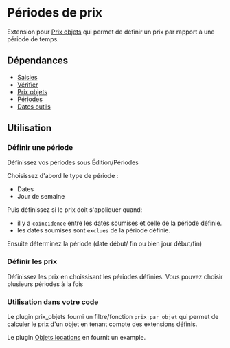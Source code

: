 # Périodes de prix
Extension pour [Prix objets](https://plugins.spip.net/prix_objets) qui permet de définir un prix par rapport à une période de temps.

## Dépendances
- [Saisies](https://plugins.spip.net/saisies.html)
- [Vérifier](https://plugins.spip.net/verifier.html)
- [Prix objets](https://plugins.spip.net/prix_objets)
- [Périodes](https://plugins.spip.net/periodes.html)
- [Dates outils](https://plugins.spip.net/dates_outils.html)

## Utilisation
### Définir une période
Définissez vos périodes sous Édition/Périodes

Choisissez d'abord le type de période :
- Dates
- Jour de semaine

Puis définissez si le prix doit s'appliquer quand:
- il y a `coïncidence` entre les dates soumises et celle de la période définie.
- les dates soumises sont `exclues` de la période définie.

Ensuite déterminez la période (date début/ fin ou bien jour début/fin)

### Définir les prix
Définissez les prix en choissisant les périodes définies. Vous pouvez choisir plusieurs
périodes à la fois

### Utilisation dans votre code
Le plugin prix_objets fourni un filtre/fonction `prix_par_objet` qui permet de calculer le prix d'un objet en
tenant compte des extensions définis.

Le plugin [Objets locations](https://github.com/abelass/location_objets/blob/master/inc/objets_location.php#L34)
en fournit un example.

